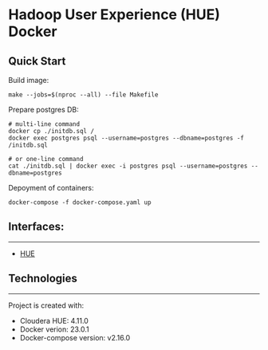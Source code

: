 # Hadoop User Experience (HUE) Docker

## Quick Start

Build image:
~~~
make --jobs=$(nproc --all) --file Makefile 
~~~

Prepare postgres DB:
~~~
# multi-line command
docker cp ./initdb.sql /
docker exec postgres psql --username=postgres --dbname=postgres -f /initdb.sql

# or one-line command
cat ./initdb.sql | docker exec -i postgres psql --username=postgres --dbname=postgres
~~~

Depoyment of containers:
~~~
docker-compose -f docker-compose.yaml up
~~~


## Interfaces:
---
* [HUE](http://127.0.0.1:8888)


## Technologies
---
Project is created with:
* Cloudera HUE: 4.11.0
* Docker verion: 23.0.1
* Docker-compose version: v2.16.0
